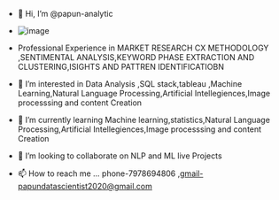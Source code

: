 - 👋 Hi, I’m @papun-analytic
- ![image](https://user-images.githubusercontent.com/60501365/208501334-2ded3f82-d101-4b0f-9eb5-dfc47722f66c.png)

-  Professional Experience in MARKET RESEARCH CX METHODOLOGY ,SENTIMENTAL ANALYSIS,KEYWORD PHASE EXTRACTION AND CLUSTERING,ISIGHTS AND PATTREN IDENTIFICATIOBN
- 👀 I’m interested in Data Analysis ,SQL stack,tableau ,Machine Learning,Natural Language Processing,Artificial Intellegiences,Image processsing and content Creation
- 🌱 I’m currently learning  Machine learning,statistics,Natural Language Processing,Artificial Intellegiences,Image processsing and content Creation
- 💞️ I’m looking to collaborate on NLP and ML live Projects
- 📫 How to reach me ... phone-7978694806 ,gmail-papundatascientist2020@gmail.com

<!---
papun-analytic/papun-analytic is a ✨ special ✨ repository because its `README.md` (this file) appears on your GitHub profile.
You can click the Preview link to take a look at your changes.
--->
